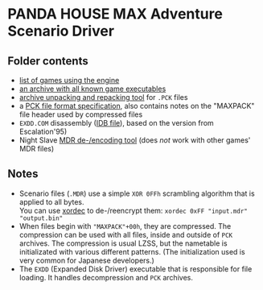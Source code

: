 # PANDA HOUSE MAX Adventure Scenario Driver

## Folder contents

- [list of games using the engine](game-list.md)
- [an archive with all known game executables](executables.7z)
- [archive unpacking and repacking tool](pck_packer.py) for `.PCK` files
- a [PCK file format specification](PCK-Format.txt), also contains notes on the "MAXPACK" file header used by compressed files
- `EXDD.COM` disassembly ([IDB file](es95_98__EXDD.DEC.idb)), based on the version from Escalation'95)
- Night Slave [MDR de-/encoding tool](ns-mdr-tool.py) (does *not* work with other games' MDR files)

## Notes

- Scenario files (`.MDR`) use a simple `XOR 0FFh` scrambling algorithm that is applied to all bytes.  
  You can use [xordec](https://github.com/ValleyBell/ExtractorsDecoders/blob/master/xordec.c) to de-/reencrypt them: `xordec 0xFF "input.mdr" "output.bin"`
- When files begin with `"MAXPACK"+00h`, they are compressed. The compression can be used with all files, inside and outside of `PCK` archives.
  The compression is usual LZSS, but the nametable is initializated with various different patterns. (The initialization used is very common for Japanese developers.)
- The `EXDD` (Expanded Disk Driver) executable that is responsible for file loading.
  It handles decompression and `PCK` archives.
